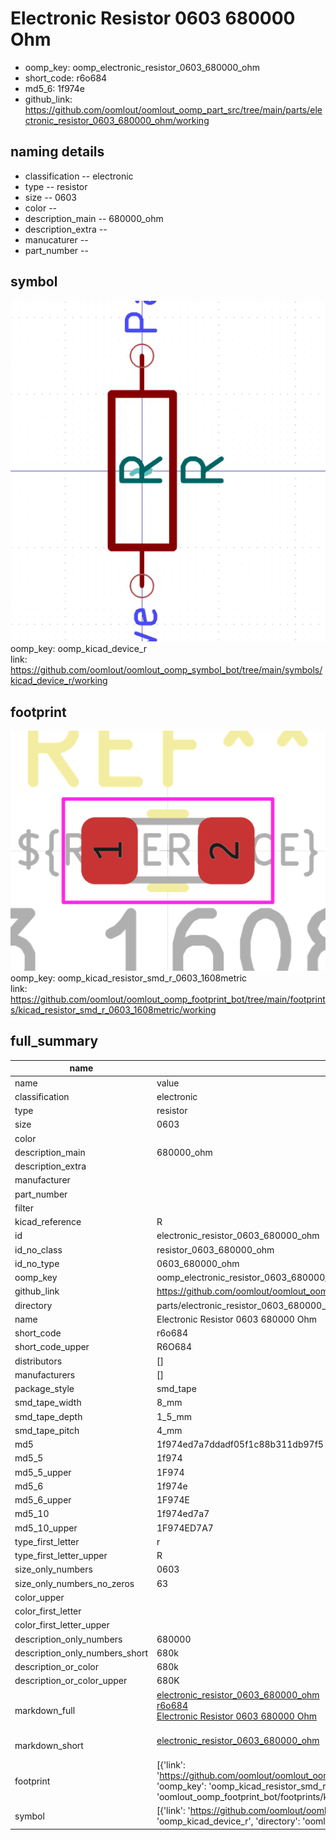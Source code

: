 # Electronic Resistor 0603 680000 Ohm

  
* oomp_key: oomp_electronic_resistor_0603_680000_ohm 
* short_code: r6o684
* md5_6: 1f974e  
* github_link: https://github.com/oomlout/oomlout_oomp_part_src/tree/main/parts/electronic_resistor_0603_680000_ohm/working  
## naming details
* classification -- electronic
* type -- resistor
* size -- 0603
* color -- 
* description_main -- 680000_ohm
* description_extra -- 
* manucaturer -- 
* part_number -- 



## symbol

![](symbol/0/working/working_600.png)  
oomp_key: oomp_kicad_device_r  
link: https://github.com/oomlout/oomlout_oomp_symbol_bot/tree/main/symbols/kicad_device_r/working  

## footprint

![](footprint/0/working/working_600.png)  
oomp_key: oomp_kicad_resistor_smd_r_0603_1608metric  
link: https://github.com/oomlout/oomlout_oomp_footprint_bot/tree/main/footprints/kicad_resistor_smd_r_0603_1608metric/working  

## full_summary
| name | value | 
| --- | --- | 
| name | value | 
| classification | electronic | 
| type | resistor | 
| size | 0603 | 
| color |  | 
| description_main | 680000_ohm | 
| description_extra |  | 
| manufacturer |  | 
| part_number |  | 
| filter |  | 
| kicad_reference | R | 
| id | electronic_resistor_0603_680000_ohm | 
| id_no_class | resistor_0603_680000_ohm | 
| id_no_type | 0603_680000_ohm | 
| oomp_key | oomp_electronic_resistor_0603_680000_ohm | 
| github_link | https://github.com/oomlout/oomlout_oomp_part_src/tree/main/parts/electronic_resistor_0603_680000_ohm/working | 
| directory | parts/electronic_resistor_0603_680000_ohm | 
| name | Electronic Resistor 0603 680000 Ohm | 
| short_code | r6o684 | 
| short_code_upper | R6O684 | 
| distributors | [] | 
| manufacturers | [] | 
| package_style | smd_tape | 
| smd_tape_width | 8_mm | 
| smd_tape_depth | 1_5_mm | 
| smd_tape_pitch | 4_mm | 
| md5 | 1f974ed7a7ddadf05f1c88b311db97f5 | 
| md5_5 | 1f974 | 
| md5_5_upper | 1F974 | 
| md5_6 | 1f974e | 
| md5_6_upper | 1F974E | 
| md5_10 | 1f974ed7a7 | 
| md5_10_upper | 1F974ED7A7 | 
| type_first_letter | r | 
| type_first_letter_upper | R | 
| size_only_numbers | 0603 | 
| size_only_numbers_no_zeros | 63 | 
| color_upper |  | 
| color_first_letter |  | 
| color_first_letter_upper |  | 
| description_only_numbers | 680000 | 
| description_only_numbers_short | 680k | 
| description_or_color | 680k | 
| description_or_color_upper | 680K | 
| markdown_full | [electronic_resistor_0603_680000_ohm](https://github.com/oomlout/oomlout_oomp_part_src/tree/main/parts/electronic_resistor_0603_680000_ohm/working)<br>[r6o684](https://github.com/oomlout/oomlout_oomp_part_src/tree/main/parts/electronic_resistor_0603_680000_ohm/working)<br>[Electronic Resistor 0603 680000 Ohm](https://github.com/oomlout/oomlout_oomp_part_src/tree/main/parts/electronic_resistor_0603_680000_ohm/working)<br><br> | 
| markdown_short | [electronic_resistor_0603_680000_ohm](https://github.com/oomlout/oomlout_oomp_part_src/tree/main/parts/electronic_resistor_0603_680000_ohm/working)<br><br> | 
| footprint | [{'link': 'https://github.com/oomlout/oomlout_oomp_footprint_bot/tree/main/foootprntss/kicad_resistor_smd_r_0603_1608metric', 'oomp_key': 'oomp_kicad_resistor_smd_r_0603_1608metric', 'directory': 'oomlout_oomp_footprint_bot/footprints/kicad_resistor_smd_r_0603_1608metric//working/working.kicad_mod'}] | 
| symbol | [{'link': 'https://github.com/oomlout/oomlout_oomp_symbol_bot/tree/main/symbols/kicad_device_r', 'oomp_key': 'oomp_kicad_device_r', 'directory': 'oomlout_oomp_symbol_bot/symbols/kicad_device_r//working/working.kicad_sym'}] | 
